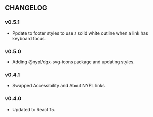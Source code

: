 ## CHANGELOG


### v0.5.1
- Ppdate to footer styles to use a solid white outline when a link has keyboard focus.

### v0.5.0
- Adding @nypl/dgx-svg-icons package and updating styles.

### v0.4.1
- Swapped Accessibility and About NYPL links

### v0.4.0
- Updated to React 15.
